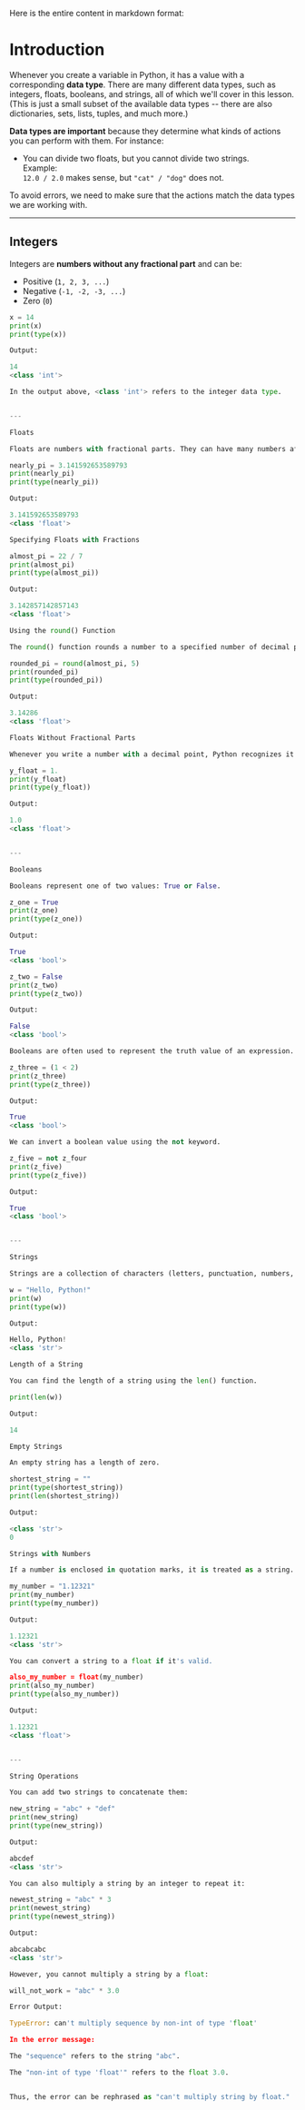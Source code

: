 Here is the entire content in markdown format:

# Introduction

Whenever you create a variable in Python, it has a value with a corresponding **data type**. There are many different data types, such as integers, floats, booleans, and strings, all of which we'll cover in this lesson. (This is just a small subset of the available data types -- there are also dictionaries, sets, lists, tuples, and much more.)

**Data types are important** because they determine what kinds of actions you can perform with them. For instance:

- You can divide two floats, but you cannot divide two strings.  
  Example:  
  `12.0 / 2.0` makes sense, but `"cat" / "dog"` does not.

To avoid errors, we need to make sure that the actions match the data types we are working with.

---

## Integers

Integers are **numbers without any fractional part** and can be:

- Positive (`1, 2, 3, ...`)
- Negative (`-1, -2, -3, ...`)
- Zero (`0`)

```python
x = 14
print(x)
print(type(x))

Output:

14
<class 'int'>

In the output above, <class 'int'> refers to the integer data type.


---

Floats

Floats are numbers with fractional parts. They can have many numbers after the decimal.

nearly_pi = 3.141592653589793
print(nearly_pi)
print(type(nearly_pi))

Output:

3.141592653589793
<class 'float'>

Specifying Floats with Fractions

almost_pi = 22 / 7
print(almost_pi)
print(type(almost_pi))

Output:

3.142857142857143
<class 'float'>

Using the round() Function

The round() function rounds a number to a specified number of decimal places.

rounded_pi = round(almost_pi, 5)
print(rounded_pi)
print(type(rounded_pi))

Output:

3.14286
<class 'float'>

Floats Without Fractional Parts

Whenever you write a number with a decimal point, Python recognizes it as a float, even if it has no fractional part.

y_float = 1.
print(y_float)
print(type(y_float))

Output:

1.0
<class 'float'>


---

Booleans

Booleans represent one of two values: True or False.

z_one = True
print(z_one)
print(type(z_one))

Output:

True
<class 'bool'>

z_two = False
print(z_two)
print(type(z_two))

Output:

False
<class 'bool'>

Booleans are often used to represent the truth value of an expression.

z_three = (1 < 2)
print(z_three)
print(type(z_three))

Output:

True
<class 'bool'>

We can invert a boolean value using the not keyword.

z_five = not z_four
print(z_five)
print(type(z_five))

Output:

True
<class 'bool'>


---

Strings

Strings are a collection of characters (letters, punctuation, numbers, or symbols) enclosed in quotation marks. They are commonly used to represent text.

w = "Hello, Python!"
print(w)
print(type(w))

Output:

Hello, Python!
<class 'str'>

Length of a String

You can find the length of a string using the len() function.

print(len(w))

Output:

14

Empty Strings

An empty string has a length of zero.

shortest_string = ""
print(type(shortest_string))
print(len(shortest_string))

Output:

<class 'str'>
0

Strings with Numbers

If a number is enclosed in quotation marks, it is treated as a string.

my_number = "1.12321"
print(my_number)
print(type(my_number))

Output:

1.12321
<class 'str'>

You can convert a string to a float if it's valid.

also_my_number = float(my_number)
print(also_my_number)
print(type(also_my_number))

Output:

1.12321
<class 'float'>


---

String Operations

You can add two strings to concatenate them:

new_string = "abc" + "def"
print(new_string)
print(type(new_string))

Output:

abcdef
<class 'str'>

You can also multiply a string by an integer to repeat it:

newest_string = "abc" * 3
print(newest_string)
print(type(newest_string))

Output:

abcabcabc
<class 'str'>

However, you cannot multiply a string by a float:

will_not_work = "abc" * 3.0

Error Output:

TypeError: can't multiply sequence by non-int of type 'float'

In the error message:

The "sequence" refers to the string "abc".

The "non-int of type 'float'" refers to the float 3.0.


Thus, the error can be rephrased as "can't multiply string by float."



